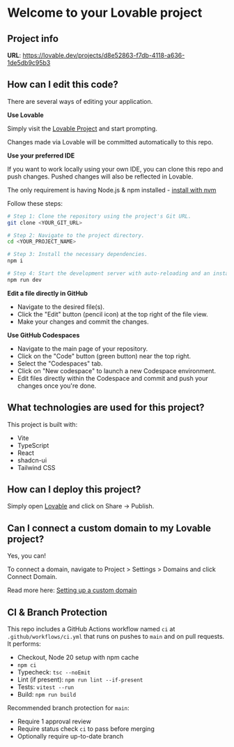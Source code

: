 # Welcome to your Lovable project

## Project info

**URL**: https://lovable.dev/projects/d8e52863-f7db-4118-a636-1de5db9c95b3

## How can I edit this code?

There are several ways of editing your application.

**Use Lovable**

Simply visit the [Lovable Project](https://lovable.dev/projects/d8e52863-f7db-4118-a636-1de5db9c95b3) and start prompting.

Changes made via Lovable will be committed automatically to this repo.

**Use your preferred IDE**

If you want to work locally using your own IDE, you can clone this repo and push changes. Pushed changes will also be reflected in Lovable.

The only requirement is having Node.js & npm installed - [install with nvm](https://github.com/nvm-sh/nvm#installing-and-updating)

Follow these steps:

```sh
# Step 1: Clone the repository using the project's Git URL.
git clone <YOUR_GIT_URL>

# Step 2: Navigate to the project directory.
cd <YOUR_PROJECT_NAME>

# Step 3: Install the necessary dependencies.
npm i

# Step 4: Start the development server with auto-reloading and an instant preview.
npm run dev
```

**Edit a file directly in GitHub**

- Navigate to the desired file(s).
- Click the "Edit" button (pencil icon) at the top right of the file view.
- Make your changes and commit the changes.

**Use GitHub Codespaces**

- Navigate to the main page of your repository.
- Click on the "Code" button (green button) near the top right.
- Select the "Codespaces" tab.
- Click on "New codespace" to launch a new Codespace environment.
- Edit files directly within the Codespace and commit and push your changes once you're done.

## What technologies are used for this project?

This project is built with:

- Vite
- TypeScript
- React
- shadcn-ui
- Tailwind CSS

## How can I deploy this project?

Simply open [Lovable](https://lovable.dev/projects/d8e52863-f7db-4118-a636-1de5db9c95b3) and click on Share -> Publish.

## Can I connect a custom domain to my Lovable project?

Yes, you can!

To connect a domain, navigate to Project > Settings > Domains and click Connect Domain.

Read more here: [Setting up a custom domain](https://docs.lovable.dev/tips-tricks/custom-domain#step-by-step-guide)

## CI & Branch Protection

This repo includes a GitHub Actions workflow named `ci` at `.github/workflows/ci.yml` that runs on pushes to `main` and on pull requests. It performs:
- Checkout, Node 20 setup with npm cache
- `npm ci`
- Typecheck: `tsc --noEmit`
- Lint (if present): `npm run lint --if-present`
- Tests: `vitest --run`
- Build: `npm run build`

Recommended branch protection for `main`:
- Require 1 approval review
- Require status check `ci` to pass before merging
- Optionally require up-to-date branch
